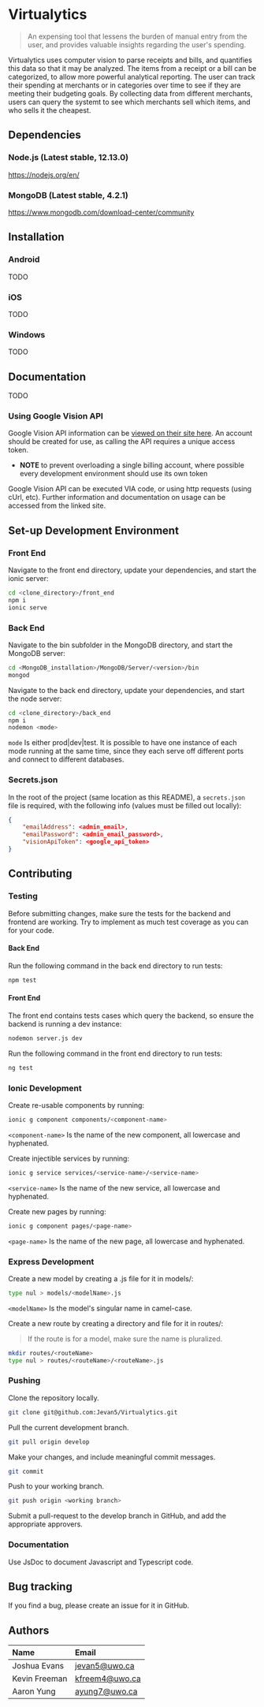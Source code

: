 # Virtualytics

> An expensing tool that lessens the burden of manual entry from the user, and provides valuable insights regarding the user's spending.

Virtualytics uses computer vision to parse receipts and bills, and quantifies this data so that it may be analyzed. The items from a receipt or a bill can be categorized, to allow more powerful analytical reporting. The user can track their spending at merchants or in categories over time to see if they are meeting their budgeting goals. By collecting data from different merchants, users can query the systemt to see which merchants sell which items, and who sells it the cheapest.

## Dependencies

### Node.js (Latest stable, 12.13.0)

https://nodejs.org/en/

### MongoDB (Latest stable, 4.2.1)

https://www.mongodb.com/download-center/community

## Installation

### Android

TODO

### iOS

TODO

### Windows

TODO

## Documentation

TODO

### Using Google Vision API

Google Vision API information can be [viewed on their site here](https://cloud.google.com/vision/docs/before-you-begin). An account should be created for use, as calling the API requires a unique access token.

- **NOTE** to prevent overloading a single billing account, where possible every development environment should use its own token

Google Vision API can be executed VIA code, or using http requests (using cUrl, etc). Further information and documentation on usage can be accessed from the linked site.

## Set-up Development Environment

### Front End

Navigate to the front end directory, update your dependencies, and start the ionic server:

```sh
cd <clone_directory>/front_end
npm i
ionic serve
```

### Back End

Navigate to the bin subfolder in the MongoDB directory, and start the MongoDB server:

```sh
cd <MongoDB_installation>/MongoDB/Server/<version>/bin
mongod
```

Navigate to the back end directory, update your dependencies, and start the node server:

```sh
cd <clone_directory>/back_end
npm i
nodemon <mode>
```

`mode` Is either prod|dev|test. It is possible to have one instance of each mode running at the same time, since they each serve off different ports and connect to different databases.

### Secrets.json

In the root of the project (same location as this README), a `secrets.json` file is required, with the following info (values must be filled out locally):

```json
{
    "emailAddress": <admin_email>,
    "emailPassword": <admin_email_password>,
    "visionApiToken": <google_api_token>
}
```

## Contributing

### Testing

Before submitting changes, make sure the tests for the backend and frontend are working. Try to implement as much test coverage as you can for your code.

#### Back End

Run the following command in the back end directory to run tests:

```sh
npm test
```

#### Front End

The front end contains tests cases which query the backend, so ensure the backend is running a dev instance:

```sh
nodemon server.js dev
```

Run the following command in the front end directory to run tests:

```sh
ng test
```

### Ionic Development

Create re-usable components by running:

```sh
ionic g component components/<component-name>
```

`<component-name>` Is the name of the new component, all lowercase and hyphenated.

Create injectible services by running:

```sh
ionic g service services/<service-name>/<service-name>
```

`<service-name>` Is the name of the new service, all lowercase and hyphenated.

Create new pages by running:

```sh
ionic g component pages/<page-name>
```

`<page-name>` Is the name of the new page, all lowercase and hyphenated.

### Express Development

Create a new model by creating a .js file for it in models/:

```sh
type nul > models/<modelName>.js
```

`<modelName>` Is the model's singular name in camel-case.

Create a new route by creating a directory and file for it in routes/:

> If the route is for a model, make sure the name is pluralized.

```sh
mkdir routes/<routeName>
type nul > routes/<routeName>/<routeName>.js
```

### Pushing

Clone the repository locally.

```sh
git clone git@github.com:Jevan5/Virtualytics.git
```

Pull the current development branch.

```sh
git pull origin develop
```

Make your changes, and include meaningful commit messages.

```sh
git commit
```

Push to your working branch.

```sh
git push origin <working branch>
```

Submit a pull-request to the develop branch in GitHub, and add the appropriate approvers.

### Documentation

Use JsDoc to document Javascript and Typescript code.

## Bug tracking

If you find a bug, please create an issue for it in GitHub.

## Authors

|Name|Email|
|:-------|:----|
|Joshua Evans|jevan5@uwo.ca|
|Kevin Freeman|kfreem4@uwo.ca|
|Aaron Yung|ayung7@uwo.ca|
